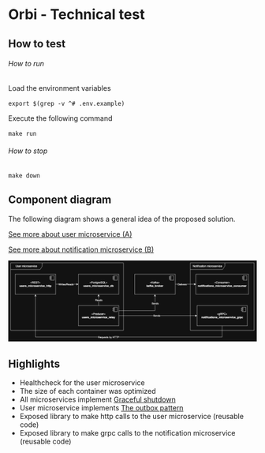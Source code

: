 # Orbi - Technical test

## How to test
###### How to run
Load the environment variables
```shell
export $(grep -v ^# .env.example)
```
Execute the following command
```shell
make run
```
###### How to stop
```shell
make down
```

## Component diagram
The following diagram shows a general idea of the proposed solution.

[See more about user microservice          (A)](a/README.md)

[See more about notification microservice (B)](b/README.md)

![Component diagram](docs/components.png)
## Highlights
- Healthcheck for the user microservice
- The size of each container was optimized
- All microservices implement [Graceful shutdown](https://www.josestg.com/posts/golang/graceful-shutdown-in-go/)
- User microservice implements [The outbox pattern](https://microservices.io/patterns/data/transactional-outbox.html)
- Exposed library to make http calls to the user microservice (reusable code)
- Exposed library to make grpc calls to the notification microservice (reusable code)